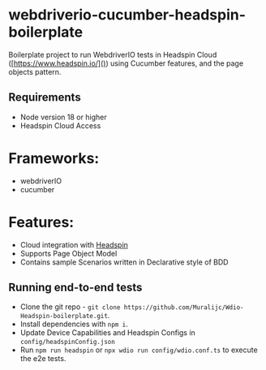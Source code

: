
# webdriverio-cucumber-headspin-boilerplate
 
Boilerplate project to run WebdriverIO tests in Headspin Cloud ([https://www.headspin.io/]()) using Cucumber features, and the page objects pattern.

## Requirements

- Node version 18 or higher
- Headspin Cloud Access

# Frameworks:

- webdriverIO
- cucumber

# Features:

- Cloud integration with [Headspin](https://www.headspin.io/)
- Supports Page Object Model
- Contains sample Scenarios written in Declarative style of BDD

## Running end-to-end tests

- Clone the git repo - `git clone https://github.com/Muralijc/Wdio-Headspin-boilerplate.git`.
- Install dependencies with `npm i`.
- Update Device Capabilities and Headspin Configs in `config/headspinConfig.json`
- Run `npm run headspin` or `npx wdio run config/wdio.conf.ts` to execute the e2e tests.

 